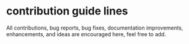 # contribution guide lines 
All contributions, bug reports, bug fixes, documentation improvements, enhancements, and ideas are encouraged here, feel free to add.
